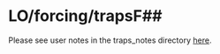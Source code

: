 # LO/forcing/trapsF##

Please see user notes in the traps_notes directory [here](https://github.com/parkermac/LO/tree/main/traps_notes/forcing_notes).